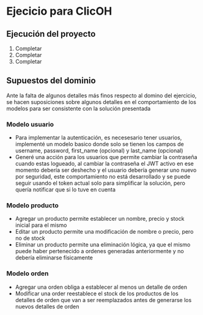 # Ejecicio para ClicOH

## Ejecución del proyecto

1. Completar
2. Completar
3. Completar

## Supuestos del dominio

Ante la falta de algunos detalles más finos respecto al domino del ejercicio, se hacen suposiciones sobre algunos 
detalles en el comportamiento de los modelos para ser consistente con la solución presentada

### Modelo usuario

- Para implementar la autenticación, es necesesario tener usuarios, implementé un modelo basico donde solo se tienen 
los campos de username, password, first_name (opcional) y last_name (opcional)
- Generé una acción para los usuarios que permite cambiar la contraseña cuando estas logueado, al cambiar la 
contraseña el JWT activo en ese momento debería ser deshecho y el usuario debería generar uno nuevo por seguridad, este 
comportamiento no está desarrollado y se puede seguir usando el token actual solo para simplificar la solución, pero 
quería notificar que si lo tuve en cuenta 

### Modelo producto

- Agregar un producto permite establecer un nombre, precio y stock inicial para el mismo
- Editar un producto permite una modificación de nombre o precio, pero no de stock
- Eliminar un producto permite una eliminación lógica, ya que el mismo puede haber pertenecido a ordenes generadas 
anteriormente y no debería eliminarse físicamente

### Modelo orden

- Agregar una orden obliga a establecer al menos un detalle de orden
- Modificar una order reestablece el stock de los productos de los detalles de orden que van a ser reemplazados antes de 
generarse los nuevos detalles de orden
